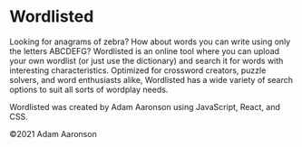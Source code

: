 # Wordlisted

Looking for anagrams of zebra? How about words you can write using only the letters ABCDEFG? Wordlisted is an online tool where you can upload your own wordlist (or just use the dictionary) and search it for words with interesting characteristics. Optimized for crossword creators, puzzle solvers, and word enthusiasts alike, Wordlisted has a wide variety of search options to suit all sorts of wordplay needs.

Wordlisted was created by Adam Aaronson using JavaScript, React, and CSS.

&copy;2021 Adam Aaronson